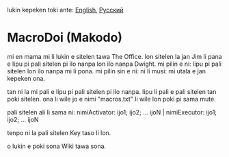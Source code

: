 lukin kepeken toki ante: [English](../master/README.md "View in English"), [Русский](../master/README.ru_ru.md "Смотреть на русском")

# MacroDoi (Makodo)
mi en mama mi li lukin e sitelen tawa The Office. lon sitelen la jan Jim li pana e lipu pi pali sitelen pi ilo nanpa lon ilo nanpa Dwight. mi pilin e ni: lipu pi pali sitelen lon ilo nanpa mi li pona. mi pilin sin e ni: ni li musi: mi utala e jan kepeken ona.

tan ni la mi pali e lipu pi pali sitelen pi ilo nanpa. lipu li pali e pali sitelen tan poki sitelen. ona li wile jo e nimi "macros.txt" li wile lon poki pi sama mute.

pali sitelen ali li sama ni:
nimiActivator: ijo1; ijo2; ... ijoN | nimiExecutor: ijo1; ijo2; ... ijoN

tenpo ni la pali sitelen Key taso li lon.

o lukin e poki sona Wiki tawa sona.
